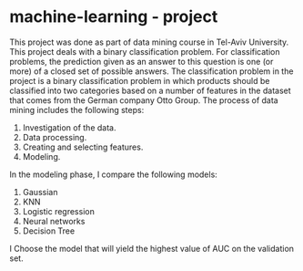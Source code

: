# machine-learning - project
This project was done as part of data mining course in Tel-Aviv University. 
This project deals with a binary classification problem. For classification problems, the prediction given as an answer to this question is one (or more) of a closed set of possible answers. The classification problem in the project is a binary classification problem in which products should be classified into two categories based on a number of features in the dataset that comes from the German company Otto Group.
The process of data mining includes the following steps:
  1. Investigation of the data.
  2. Data processing.
  3. Creating and selecting features.
  4. Modeling.

In the modeling phase,  I compare the following models:
  1. Gaussian
  2. KNN
  3. Logistic regression
  4. Neural networks
  5. Decision Tree
  
I Choose the model that will yield the highest value of AUC on the validation set.
